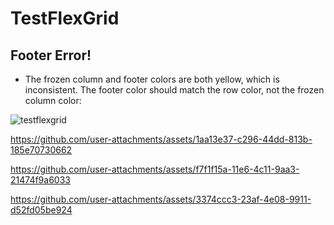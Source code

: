 # TestFlexGrid
## Footer Error!
- The frozen column and footer colors are both yellow, which is inconsistent. The footer color should match the row color, not the frozen column color:


![testflexgrid](https://github.com/user-attachments/assets/4055e686-a2f6-48f0-b68d-06c44d6f1d2c)


https://github.com/user-attachments/assets/1aa13e37-c296-44dd-813b-185e70730662



https://github.com/user-attachments/assets/f7f1f15a-11e6-4c11-9aa3-21474f9a6033



https://github.com/user-attachments/assets/3374ccc3-23af-4e08-9911-d52fd05be924

